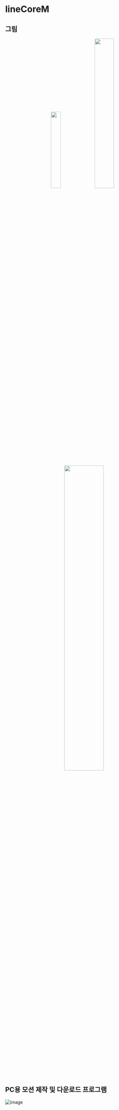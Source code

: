 # lineCoreM
## 그림 

<p align="center">
  <img src="https://github.com/user-attachments/assets/28a0740b-cd17-4eaa-a1f7-dedef9d2ba66" width="25%" />  
  <img src="https://github.com/user-attachments/assets/11963d9d-4d33-41da-b84f-909ba74cf4c2" width="35%" />  
  <img src="https://github.com/user-attachments/assets/178887f2-c02b-4bb0-b25f-2b0526f0c654" width="50%" />
</p>

## PC용 모션 제작 및 다운로드 프로그램 

![image](https://github.com/user-attachments/assets/a5406a48-9bcd-4690-bfa2-f34c8dd7c0b1)



